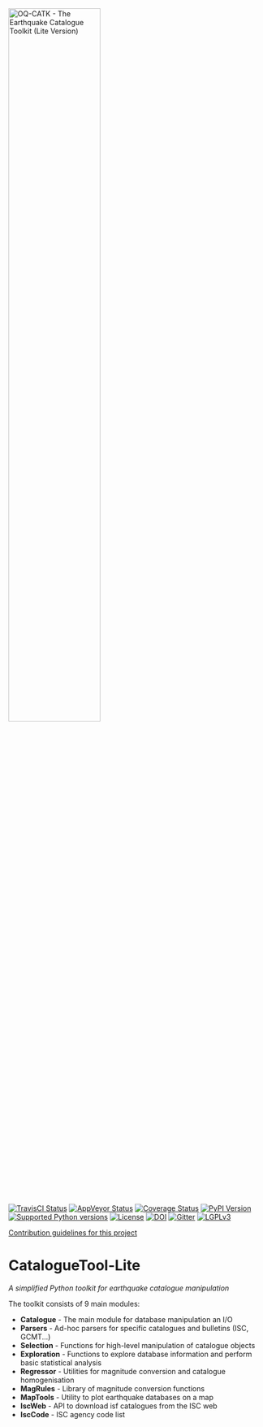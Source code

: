 <img alt="OQ-CATK - The Earthquake Catalogue Toolkit (Lite Version)" class="right" style="width: 60%" src="https://https://raw.githubusercontent.com/klunk386/CatalogueTool-Lite/master/Logo/Base/OQ-Logo.png" />

[![TravisCI Status](https://travis-ci.org/obspy/obspy.svg?branch=master)](https://travis-ci.org/obspy/obspy)
[![AppVeyor Status](https://ci.appveyor.com/api/projects/status/xqrbaj9phjm6l2vw/branch/master?svg=true)](https://ci.appveyor.com/project/obspy/obspy)
[![Coverage Status](https://codecov.io/gh/obspy/obspy/branch/master/graph/badge.svg)](https://codecov.io/gh/obspy/obspy)
[![PyPI Version](https://img.shields.io/pypi/v/obspy.svg)](https://pypi.python.org/pypi/obspy)
[![Supported Python versions](https://img.shields.io/pypi/pyversions/obspy.svg)](https://pypi.python.org/pypi/obspy/)
[![License](https://img.shields.io/pypi/l/obspy.svg)](https://pypi.python.org/pypi/obspy/)
[![DOI](https://zenodo.org/badge/doi/10.5281/zenodo.49636.svg)](http://dx.doi.org/10.5281/zenodo.49636)
[![Gitter](https://badges.gitter.im/JoinChat.svg)](https://gitter.im/obspy/obspy?utm_source=badge&utm_medium=badge&utm_campaign=pr-badge&utm_content=badge)
[![LGPLv3](https://www.gnu.org/graphics/lgplv3-88x31.png)](https://www.gnu.org/licenses/lgpl.html)

[Contribution guidelines for this project](Logo/OQ-CATK-Logo.png)

# CatalogueTool-Lite
*A simplified Python toolkit for earthquake catalogue manipulation*

The toolkit consists of 9 main modules:
  * **Catalogue** - The main module for database manipulation an I/O
  * **Parsers** - Ad-hoc parsers for specific catalogues and bulletins (ISC, GCMT...)
  * **Selection** - Functions for high-level manipulation of catalogue objects
  * **Exploration** - Functions to explore database information and perform basic statistical analysis
  * **Regressor** - Utilities for magnitude conversion and catalogue homogenisation
  * **MagRules** - Library of magnitude conversion functions
  * **MapTools** - Utility to plot earthquake databases on a map
  * **IscWeb** - API to download isf catalogues from the ISC web
  * **IscCode** - ISC agency code list


